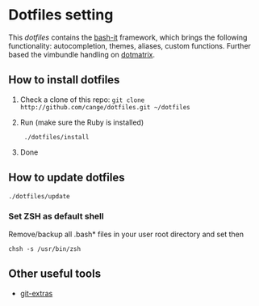 # Dotfiles setting

This *dotfiles* contains the [bash-it](https://github.com/revans/bash-it) framework, which brings the following functionality: autocompletion, themes, aliases, custom functions.
Further based the vimbundle handling on [dotmatrix](https://github.com/hashrocket/dotmatrix).


## How to install dotfiles

1. Check a clone of this repo: `git clone http://github.com/cange/dotfiles.git ~/dotfiles`
2. Run (make sure the Ruby is installed)

        ./dotfiles/install

3. Done

## How to update dotfiles

    ./dotfiles/update

### Set ZSH as default shell
Remove/backup all .bash\* files in your user root directory and set then

    chsh -s /usr/bin/zsh

## Other useful tools

* [git-extras](https://github.com/visionmedia/git-extras/)
